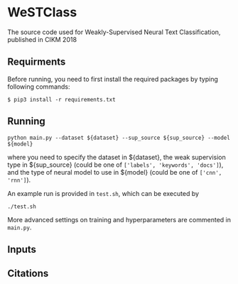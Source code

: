 # WeSTClass

The source code used for Weakly-Supervised Neural Text Classification, published in CIKM 2018

## Requirments

Before running, you need to first install the required packages by typing following commands:

```
$ pip3 install -r requirements.txt
```

## Running

```
python main.py --dataset ${dataset} --sup_source ${sup_source} --model ${model}
```
where you need to specify the dataset in ${dataset}, the weak supervision type in ${sup_source} (could be one of ```['labels', 'keywords', 'docs']```), and the type of neural model to use in ${model} (could be one of ```['cnn', 'rnn']```).

An example run is provided in ```test.sh```, which can be executed by 
```
./test.sh
```

More advanced settings on training and hyperparameters are commented in ```main.py```.

## Inputs

## Citations
